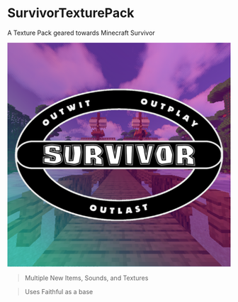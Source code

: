 # SurvivorTexturePack
A Texture Pack geared towards Minecraft Survivor

![Pack Logo](https://github.com/MotionlessMatt/SurvivorTexturePack/blob/main/pack.png?s=200)

> Multiple New Items, Sounds, and Textures

> Uses Faithful as a base
